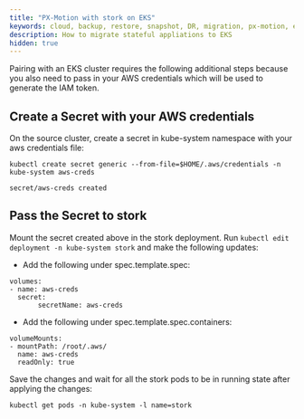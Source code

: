 ```yaml
---
title: "PX-Motion with stork on EKS"
keywords: cloud, backup, restore, snapshot, DR, migration, px-motion, eks
description: How to migrate stateful appliations to EKS
hidden: true
---
```


Pairing with an EKS cluster requires the following additional steps because you
also need to pass in your AWS credentials which will be used to generate the IAM token.

## Create a Secret with your AWS credentials
On the source cluster, create a secret in kube-system namespace with your aws credentials
file:

```text
kubectl create secret generic --from-file=$HOME/.aws/credentials -n  kube-system aws-creds
```

```output
secret/aws-creds created
```

## Pass the Secret to stork
Mount the secret created above in the stork deployment. Run `kubectl edit deployment -n kube-system stork` and make the following updates:

* Add the following under spec.template.spec:

```text
volumes:
- name: aws-creds
  secret:
       secretName: aws-creds
```

* Add the following under spec.template.spec.containers:

```text
volumeMounts:
- mountPath: /root/.aws/
  name: aws-creds
  readOnly: true
```

Save the changes and wait for all the stork pods to be in running state after applying the
changes:

```text
kubectl get pods -n kube-system -l name=stork
```